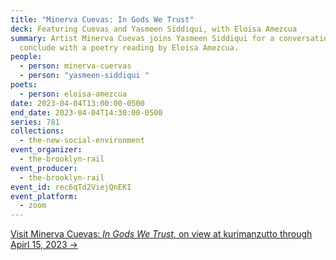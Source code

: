 ```yaml
---
title: "Minerva Cuevas: In Gods We Trust"
deck: Featuring Cuevas and Yasmeen Siddiqui, with Eloisa Amezcua
summary: Artist Minerva Cuevas joins Yasmeen Siddiqui for a conversation. We
  conclude with a poetry reading by Eloisa Amezcua.
people:
  - person: minerva-cuervas
  - person: "yasmeen-siddiqui "
poets:
  - person: eloisa-amezcua
date: 2023-04-04T13:00:00-0500
end_date: 2023-04-04T14:30:00-0500
series: 781
collections:
  - the-new-social-environment
event_organizer:
  - the-brooklyn-rail
event_producer:
  - the-brooklyn-rail
event_id: rec6qTd2ViejQnEKI
event_platform:
  - zoom
---
```

[V﻿isit Minerva Cuevas: *In Gods We Trust,* on view at kurimanzutto through Apirl 15, 2023 →](https://www.kurimanzutto.com/exhibitions/minerva-cuevas-in-gods-we-trust#tab:slideshow)